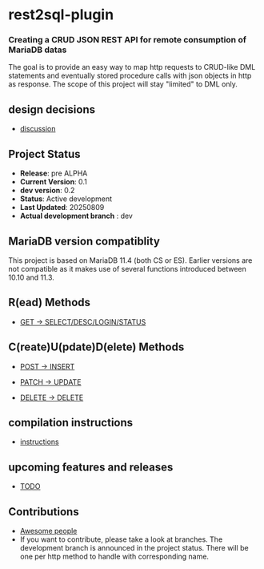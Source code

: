 # rest2sql-plugin 
### Creating a CRUD JSON REST API for remote consumption of MariaDB datas

The goal is to provide an easy way to map http requests to CRUD-like DML statements and eventually stored procedure calls with json objects in http as response. The scope of this project will stay "limited" to DML only.

## design decisions
* [discussion](https://github.com/SylvainA77/JSON2SQL-plugin/blob/main/doc/stack-n-architecture-decisions.md)
 
## Project Status

- **Release**: pre ALPHA
- **Current Version**: 0.1
- **dev version**: 0.2  
- **Status**: Active development
- **Last Updated**: 20250809
- **Actual development branch** : dev

## MariaDB version compatiblity

This project is based on MariaDB 11.4 (both CS or ES). Earlier versions are not compatible as it makes use of several functions introduced between 10.10 and 11.3.

## R(ead) Methods

* [GET → SELECT/DESC/LOGIN/STATUS](https://github.com/SylvainA77/JSON-API-plugin/blob/main/doc/handle_get_request.md)

## C(reate)U(pdate)D(elete) Methods

* [POST → INSERT](https://github.com/SylvainA77/JSON2SQL-plugin/blob/main/doc/handle_post_request.md)  

* [PATCH → UPDATE](https://github.com/SylvainA77/JSON2SQL-plugin/blob/main/doc/handle_patch_request.md)  

* [DELETE → DELETE](https://github.com/SylvainA77/JSON2SQL-plugin/blob/main/doc/handle_delete_request.md)

  
## compilation instructions

* [instructions](https://github.com/SylvainA77/JSON-API-plugin/blob/main/doc/compilation.md)

## upcoming features and releases

* [TODO](https://github.com/SylvainA77/JSON-API-plugin/blob/main/doc/TODO.md)

## Contributions

* [Awesome people](https://github.com/SylvainA77/JSON-API-plugin/blob/main/Contributions.md)
* If you want to contribute, please take a look at branches. The development branch is announced in the project status. There will be one per http method to handle with corresponding name.


